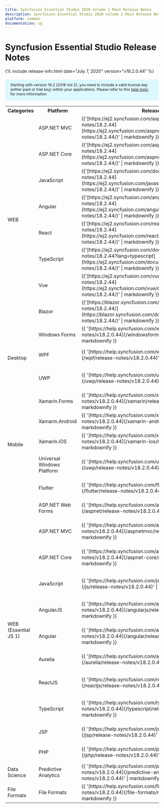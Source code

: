 ```yaml
---
title: Syncfusion Essential Studio 2020 volume 2 Main Release Notes  
description: Syncfusion Essential Studio 2020 volume 2 Main Release Notes  
platform: common
documentation: ug
---
```


# Syncfusion Essential Studio  Release Notes  

{% include release-info.html date="July 7, 2020"   version="v18.2.0.44" %} 

<style>
#license {
    font-size: .88em!important;
margin-top: 1.5em;     margin-bottom: 1.5em;
    background-color: #def8ff;
    padding: 10px 17px 14px;
}
</style>

<div id="license">
Starting with version 16.2 (2018 Vol 2), you need to include a valid license key (either paid or trial key) within your applications. 
Please refer to this <a href="/common/essential-studio/licensing/license-key">help topic</a> for more information 
</div>



<table>
<tr>
<th>
Categories</th><th>
Platform</th><th>
Release Notes</th><th>
Read Me</th></tr>
<tr>
<td rowspan="8">
WEB 
</td>
<td>
ASP.NET MVC
</td>
<td>{{'[https://ej2.syncfusion.com/aspnetmvc/documentation/release-notes/18.2.44](https://ej2.syncfusion.com/aspnetmvc/documentation/release-notes/18.2.44/)' | markdownify }}
</td>
<td>{{'[http://files2.syncfusion.com/Installs/v18.2.0.44/ReadMe/web/ASPMVC.html](http://files2.syncfusion.com/Installs/v18.2.0.44/ReadMe/web/ASPMVC.html)' | markdownify }}
</td>
</tr>
<tr>
<td>
ASP.NET Core	
</td>
<td>{{'[https://ej2.syncfusion.com/aspnetcore/documentation/release-notes/18.2.44](https://ej2.syncfusion.com/aspnetcore/documentation/release-notes/18.2.44/)' | markdownify }}
</td>
<td>{{'[http://files2.syncfusion.com/Installs/v18.2.0.44/ReadMe/web/ASPNETCORE.html](http://files2.syncfusion.com/Installs/v18.2.0.44/ReadMe/web/ASPNETCORE.html)' | markdownify }}
</td>
</tr>
<tr>
<td>
JavaScript
</td>
<td>{{'[https://ej2.syncfusion.com/documentation/release-notes/18.2.44](https://ej2.syncfusion.com/javascript/documentation/release-notes/18.2.44/)' | markdownify }}
</td>
<td>{{'[http://files2.syncfusion.com/Installs/v18.2.0.44/ReadMe/web/JavaScript.html](http://files2.syncfusion.com/Installs/v18.2.0.44/ReadMe/web/JavaScript.html)' | markdownify }}
</td>
</tr>
<tr>
<td>
Angular
</td>
<td>{{'[https://ej2.syncfusion.com/angular/documentation/release-notes/18.2.44](https://ej2.syncfusion.com/angular/documentation/release-notes/18.2.44/)' | markdownify }}
</td>
<td>{{'[http://files2.syncfusion.com/Installs/v18.2.0.44/ReadMe/web/Angular.html](http://files2.syncfusion.com/Installs/v18.2.0.44/ReadMe/web/Angular.html)' | markdownify }}
</td>
</tr>
<tr>
<td>
React
</td>
<td>{{'[https://ej2.syncfusion.com/react/documentation/release-notes/18.2.44](https://ej2.syncfusion.com/react/documentation/release-notes/18.2.44/)' | markdownify }}
</td>
<td>{{'[http://files2.syncfusion.com/Installs/v18.2.0.44/ReadMe/web/React.html](http://files2.syncfusion.com/Installs/v18.2.0.44/ReadMe/web/React.html)' | markdownify }}
</td>
</tr>
<tr>
<td>
TypeScript
</td>
<td>{{'[https://ej2.syncfusion.com/documentation/release-notes/18.2.44?lang=typescript](https://ej2.syncfusion.com/documentation/release-notes/18.2.44/)' | markdownify }}
</td>
<td>{{'[http://files2.syncfusion.com/Installs/v18.2.0.44/ReadMe/web/TypeScript.html](http://files2.syncfusion.com/Installs/v18.2.0.44/ReadMe/web/TypeScript.html)' | markdownify }}
</td>
</tr>
<tr>
<td>
Vue
</td>
<td>{{'[https://ej2.syncfusion.com/vue/documentation/release-notes/18.2.44](https://ej2.syncfusion.com/vue/documentation/release-notes/18.2.44/)' | markdownify }}
</td>
<td>{{'[http://files2.syncfusion.com/Installs/v18.2.0.44/ReadMe/web/Vue.html](http://files2.syncfusion.com/Installs/v18.2.0.44/ReadMe/web/Vue.html)' | markdownify }}
</td>
</tr>
<tr>
<td>
Blazor
</td>
<td>{{'[https://blazor.syncfusion.com/documentation/release-notes/18.2.44/](https://blazor.syncfusion.com/documentation/release-notes/18.2.44/)' | markdownify }}
</td>
<td>{{'[http://files2.syncfusion.com/Installs/v18.2.0.44/ReadMe/web/Blazor.html](http://files2.syncfusion.com/Installs/v18.2.0.44/ReadMe/web/Blazor.html)' | markdownify }}
</td>
</tr>
<tr>
<td rowspan="3">
Desktop
</td>
<td>
Windows Forms
</td>
<td>{{ '[https://help.syncfusion.com/windowsforms/release-notes/v18.2.0.44](/windowsforms/release-notes/v18.2.0.44)' | markdownify }}
</td>
<td>{{ '[http://files2.syncfusion.com/Installs/v18.2.0.44/ReadMe/WindowsForms.html](http://files2.syncfusion.com/Installs/v18.2.0.44/ReadMe/WindowsForms.html)' | markdownify }}
</td>
</tr>
<tr>
<td>
WPF
</td>
<td>{{ '[https://help.syncfusion.com/wpf/release-notes/v18.2.0.44](/wpf/release-notes/v18.2.0.44)' | markdownify }}
</td>
<td>{{ '[http://files2.syncfusion.com/Installs/v18.2.0.44/ReadMe/WPF.html](http://files2.syncfusion.com/Installs/v18.2.0.44/ReadMe/WPF.html)' | markdownify }}
</td>
</tr>
<tr>
<td>
UWP
</td>
<td>{{ '[https://help.syncfusion.com/uwp/release-notes/v18.2.0.44](/uwp/release-notes/v18.2.0.44)' | markdownify }}
</td>
<td>{{ '[http://files2.syncfusion.com/Installs/v18.2.0.44/ReadMe/UniversalWindows.html](http://files2.syncfusion.com/Installs/v18.2.0.44/ReadMe/UniversalWindows.html)' | markdownify }}
</td>
</tr>
<tr>
<td rowspan="5">
Mobile
</td>
<td>
Xamarin.Forms
</td>
<td>{{ '[https://help.syncfusion.com/xamarin/release-notes/v18.2.0.44](/xamarin/release-notes/v18.2.0.44)' | markdownify }}
</td>
<td>{{ '[http://files2.syncfusion.com/Installs/v18.2.0.44/ReadMe/Xamarin_Forms.html](http://files2.syncfusion.com/Installs/v18.2.0.44/ReadMe/Xamarin_Forms.html)' | markdownify }}
</td>
</tr>
<tr>
<td>
Xamarin.Android
</td>
<td>{{ '[https://help.syncfusion.com/xamarin-android/release-notes/v18.2.0.44](/xamarin-android/release-notes/v18.2.0.44)' | markdownify }}
</td>
<td>{{ '[http://files2.syncfusion.com/Installs/v18.2.0.44/ReadMe/Xamarin_Forms.html](http://files2.syncfusion.com/Installs/v18.2.0.44/ReadMe/Xamarin_Forms.html)' | markdownify }}
</td>
</tr>
<tr>
<td>
Xamarin.iOS
</td>
<td>{{ '[https://help.syncfusion.com/xamarin-ios/release-notes/v18.2.0.44](/xamarin-ios/release-notes/v18.2.0.44)' | markdownify }}
</td>
<td>{{ '[http://files2.syncfusion.com/Installs/v18.2.0.44/ReadMe/Xamarin_Forms.html](http://files2.syncfusion.com/Installs/v18.2.0.44/ReadMe/Xamarin_Forms.html)' | markdownify }}
</td>
</tr>
<tr>
<td>
Universal Windows Platform
</td>
<td>{{ '[https://help.syncfusion.com/uwp/release-notes/v18.2.0.44](/uwp/release-notes/v18.2.0.44)' | markdownify }}
</td>
<td>{{ '[http://files2.syncfusion.com/Installs/v18.2.0.44/ReadMe/UniversalWindows.html](http://files2.syncfusion.com/Installs/v18.2.0.44/ReadMe/UniversalWindows.html)' | markdownify }}
</td>
</tr>
<tr>
<td>
Flutter
</td>
<td>{{ '[https://help.syncfusion.com/flutter/release-notes/v18.2.0.44](/flutter/release-notes/v18.2.0.44)' | markdownify }}
</td>
<td>{{ '[http://files2.syncfusion.com/Installs/v18.2.0.44/ReadMe/Flutter.html](http://files2.syncfusion.com/Installs/v18.2.0.44/ReadMe/Flutter.html)' | markdownify }}
</td>
</tr>
<tr>
<td rowspan="11">
WEB (Essential JS 1)
</td>
<td>
ASP.NET Web Forms
</td>
<td>{{ '[https://help.syncfusion.com/aspnet/release-notes/v18.2.0.44](/aspnet/release-notes/v18.2.0.44)' | markdownify }}
</td>
<td>{{ '[http://files2.syncfusion.com/Installs/v18.2.0.44/ReadMe/essential-js1/ASP.html](http://files2.syncfusion.com/Installs/v18.2.0.44/ReadMe/essential-js1/ASP.html)' | markdownify }}
</td>
</tr>
<tr>
<td>
ASP.NET MVC
</td>
<td>{{ '[https://help.syncfusion.com/aspnetmvc/release-notes/v18.2.0.44](/aspnetmvc/release-notes/v18.2.0.44)' | markdownify }}
</td>
<td>{{ '[http://files2.syncfusion.com/Installs/v18.2.0.44/ReadMe/essential-js1/ASPMVC.html](http://files2.syncfusion.com/Installs/v18.2.0.44/ReadMe/essential-js1/ASPMVC.html)' | markdownify }}
</td>
</tr>
<tr>
<td>
ASP.NET Core
</td>
<td>{{ '[https://help.syncfusion.com/aspnet-core/release-notes/v18.2.0.44](/aspnet-core/release-notes/v18.2.0.44)' | markdownify }}
</td>
<td>
{{ '[http://files2.syncfusion.com/Installs/v18.2.0.44/ReadMe/essential-js1/ASPNETCORE.html](http://files2.syncfusion.com/Installs/v18.2.0.44/ReadMe/essential-js1/ASPNETCORE.html)' | markdownify }}
</td>
</tr>
<tr>
<td>
JavaScript
</td>
<td>{{ '[https://help.syncfusion.com/js/release-notes/v18.2.0.44](/js/release-notes/v18.2.0.44)' | markdownify }}
</td>
<td>{{ '[http://files2.syncfusion.com/Installs/v18.2.0.44/ReadMe/essential-js1/JavaScript.html](http://files2.syncfusion.com/Installs/v18.2.0.44/ReadMe/essential-js1/JavaScript.html)' | markdownify }}
</td>
</tr>
<tr>
<td>
AngularJS
</td>
<td>{{ '[https://help.syncfusion.com/angularjs/release-notes/v18.2.0.44](/angularjs/release-notes/v18.2.0.44)' | markdownify }}
</td>
<td>{{ '[http://files2.syncfusion.com/Installs/v18.2.0.44/ReadMe/essential-js1/AngularJS.html](http://files2.syncfusion.com/Installs/v18.2.0.44/ReadMe/essential-js1/AngularJS.html)' | markdownify }}
</td>
</tr>
<tr>
<td>
Angular
</td>
<td>{{ '[https://help.syncfusion.com/angular/release-notes/v18.2.0.44](/angular/release-notes/v18.2.0.44)' | markdownify }}
</td>
<td>{{ '[http://files2.syncfusion.com/Installs/v18.2.0.44/ReadMe/essential-js1/Angular.html](http://files2.syncfusion.com/Installs/v18.2.0.44/ReadMe/essential-js1/Angular.html)' | markdownify }}
</td>
</tr>
<tr>
<td>
Aurelia
</td>
<td>{{ '[https://help.syncfusion.com/aurelia/release-notes/v18.2.0.44](/aurelia/release-notes/v18.2.0.44)' | markdownify }}
</td>
<td>{{ '[http://files2.syncfusion.com/Installs/v18.2.0.44/ReadMe/essential-js1/Aurelia.html](http://files2.syncfusion.com/Installs/v18.2.0.44/ReadMe/essential-js1/Aurelia.html)' | markdownify }}
</td>
</tr>
<tr>
<td>
ReactJS
</td>
<td>{{ '[https://help.syncfusion.com/reactjs/release-notes/v18.2.0.44](/reactjs/release-notes/v18.2.0.44)' | markdownify }}
</td>
<td>{{ '[http://files2.syncfusion.com/Installs/v18.2.0.44/ReadMe/essential-js1/ReactJS.html](http://files2.syncfusion.com/Installs/v18.2.0.44/ReadMe/essential-js1/ReactJS.html)' | markdownify }}
</td>
</tr>
<tr>
<td>
TypeScript
</td>
<td>{{ '[https://help.syncfusion.com/typescript/release-notes/v18.2.0.44](/typescript/release-notes/v18.2.0.44)' | markdownify }}
</td>
<td>{{ '[http://files2.syncfusion.com/Installs/v18.2.0.44/ReadMe/essential-js1/TypeScript.html](http://files2.syncfusion.com/Installs/v18.2.0.44/ReadMe/essential-js1/TypeScript.html)' | markdownify }}
</td>
</tr>
<tr>
<td>
JSP
</td>
<td>{{ '[https://help.syncfusion.com/jsp/release-notes/v18.2.0.44](/jsp/release-notes/v18.2.0.44)' | markdownify }}
</td>
<td>{{ '[http://files2.syncfusion.com/Installs/v18.2.0.44/ReadMe/essential-js1/JSP.html](http://files2.syncfusion.com/Installs/v18.2.0.44/ReadMe/essential-js1/JSP.html)' | markdownify }}
</td>
</tr>
<tr>
<td>
PHP
</td>
<td>{{ '[https://help.syncfusion.com/php/release-notes/v18.2.0.44](/php/release-notes/v18.2.0.44)' | markdownify }}
</td>
<td>{{ '[http://files2.syncfusion.com/Installs/v18.2.0.44/ReadMe/essential-js1/PHP.html](http://files2.syncfusion.com/Installs/v18.2.0.44/ReadMe/essential-js1/PHP.html)' | markdownify }}
</td>
</tr>
<tr>
<td>
Data Science
</td>
<td>
Predictive Analytics
</td>
<td>{{ '[https://help.syncfusion.com/predictive-analytics/release-notes/v18.2.0.44](/predictive-analytics/release-notes/v18.2.0.44)' | markdownify }}
</td>
<td>
</td>
</tr>
<tr>
<td>
File Formats
</td>
<td>
File Formats
</td>
<td>{{ '[https://help.syncfusion.com/file-formats/release-notes/v18.2.0.44](/file-formats/release-notes/v18.2.0.44)' | markdownify }}
</td>
<td>
</td>
</tr>
</table>